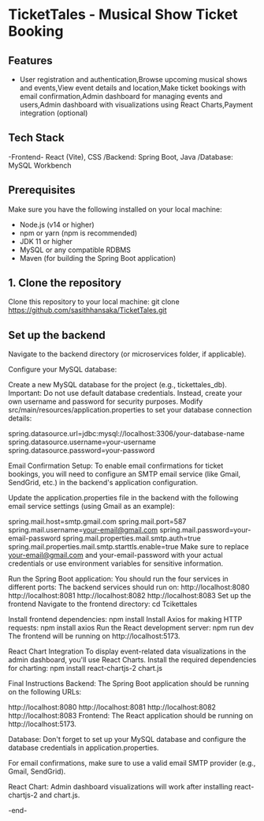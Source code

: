 # TicketTales - Musical Show Ticket Booking

## Features
- User registration and authentication,Browse upcoming musical shows and events,View event details and location,Make ticket bookings with email confirmation,Admin dashboard for managing events and users,Admin dashboard with visualizations using React Charts,Payment integration (optional)

## Tech Stack
-Frontend- React (Vite), CSS /Backend: Spring Boot, Java /Database: MySQL Workbench

## Prerequisites
Make sure you have the following installed on your local machine:
- Node.js (v14 or higher)
- npm or yarn (npm is recommended)
- JDK 11 or higher
- MySQL or any compatible RDBMS
- Maven (for building the Spring Boot application)

## 1. Clone the repository
Clone this repository to your local machine:
git clone https://github.com/sasithhansaka/TicketTales.git

## Set up the backend
Navigate to the backend directory (or microservices folder, if applicable).

Configure your MySQL database:

Create a new MySQL database for the project (e.g., tickettales_db).
Important: Do not use default database credentials. Instead, create your own username and password for security purposes.
Modify src/main/resources/application.properties to set your database connection details:

spring.datasource.url=jdbc:mysql://localhost:3306/your-database-name
spring.datasource.username=your-username
spring.datasource.password=your-password

Email Confirmation Setup: To enable email confirmations for ticket bookings, you will need to configure an SMTP email service (like Gmail, SendGrid, etc.) in the backend's application configuration.

Update the application.properties file in the backend with the following email service settings (using Gmail as an example):

spring.mail.host=smtp.gmail.com
spring.mail.port=587
spring.mail.username=your-email@gmail.com
spring.mail.password=your-email-password
spring.mail.properties.mail.smtp.auth=true
spring.mail.properties.mail.smtp.starttls.enable=true
Make sure to replace your-email@gmail.com and your-email-password with your actual credentials or use environment variables for sensitive information.

Run the Spring Boot application:
You should run the four services in different ports:
The backend services should run on:
http://localhost:8080
http://localhost:8081
http://localhost:8082
http://localhost:8083
Set up the frontend
Navigate to the frontend directory:
cd Tcikettales

Install frontend dependencies:
npm install
Install Axios for making HTTP requests:
npm install axios
Run the React development server:
npm run dev
The frontend will be running on http://localhost:5173.

React Chart Integration
To display event-related data visualizations in the admin dashboard, you'll use React Charts. Install the required dependencies for charting:
npm install react-chartjs-2 chart.js

Final Instructions
Backend: The Spring Boot application should be running on the following URLs:

http://localhost:8080
http://localhost:8081
http://localhost:8082
http://localhost:8083
Frontend: The React application should be running on http://localhost:5173.

Database: Don't forget to set up your MySQL database and configure the database credentials in application.properties.

For email confirmations, make sure to use a valid email SMTP provider (e.g., Gmail, SendGrid).

React Chart: Admin dashboard visualizations will work after installing react-chartjs-2 and chart.js.


-end-
